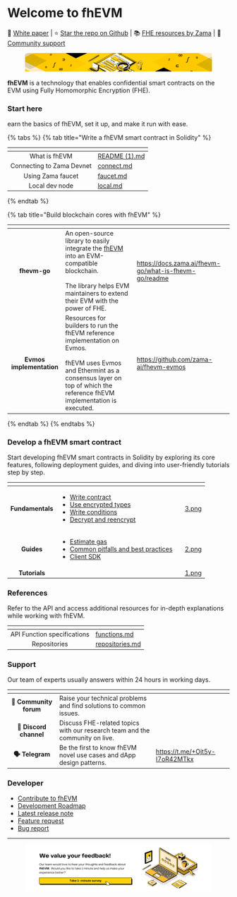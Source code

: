 # Welcome to fhEVM

📙 [White paper](https://github.com/zama-ai/fhevm/blob/main/fhevm-whitepaper.pdf) | ⭐️  [Star the repo on Github](https://github.com/zama-ai/fhevm) | 📚 [FHE resources by Zama](https://github.com/zama-ai/awesome-zama) | 💬 [Community support](https://zama.ai/community)&#x20;

<figure><img src=".gitbook/assets/doc header (6).png" alt=""><figcaption></figcaption></figure>

**fhEVM** is a technology that enables confidential smart contracts on the EVM using Fully Homomorphic Encryption (FHE).

### Start here

earn the basics of fhEVM, set it up, and make it run with ease.

{% tabs %}
{% tab title="Write a fhEVM smart contract in Solidity" %}
<table data-card-size="large" data-view="cards"><thead><tr><th align="center"></th><th data-hidden data-card-target data-type="content-ref"></th></tr></thead><tbody><tr><td align="center">What is fhEVM</td><td><a href="README (1).md">README (1).md</a></td></tr><tr><td align="center">Connecting to Zama Devnet</td><td><a href="getting_started/connect.md">connect.md</a></td></tr><tr><td align="center">Using Zama faucet</td><td><a href="getting_started/faucet.md">faucet.md</a></td></tr><tr><td align="center">Local dev node</td><td><a href="getting_started/local.md">local.md</a></td></tr></tbody></table>
{% endtab %}

{% tab title="Build blockchain cores with fhEVM" %}
<table data-card-size="large" data-view="cards"><thead><tr><th align="center"></th><th></th><th data-hidden data-card-target data-type="content-ref"></th></tr></thead><tbody><tr><td align="center"><strong>fhevm-go</strong></td><td>An open-source library to easily integrate the <a href="https://docs.zama.ai/fhevm">fhEVM</a> into an EVM-compatible blockchain. <br><br>The library helps EVM maintainers to extend their EVM with the power of FHE. </td><td><a href="https://docs.zama.ai/fhevm-go/what-is-fhevm-go/readme">https://docs.zama.ai/fhevm-go/what-is-fhevm-go/readme</a></td></tr><tr><td align="center"><strong>Evmos implementation</strong></td><td>Resources for builders to run the fhEVM reference implementation on Evmos.<br><br>fhEVM uses Evmos and Ethermint as a consensus layer on top of which the reference fhEVM implementation is executed. </td><td><a href="https://github.com/zama-ai/fhevm-evmos">https://github.com/zama-ai/fhevm-evmos</a></td></tr></tbody></table>
{% endtab %}
{% endtabs %}

### Develop a fhEVM smart contract

Start developing fhEVM smart contracts in Solidity by exploring its core features, following deployment guides, and diving into user-friendly tutorials step by step.

<table data-view="cards"><thead><tr><th align="center"></th><th></th><th></th><th data-hidden data-card-cover data-type="files"></th></tr></thead><tbody><tr><td align="center"><strong>Fundamentals</strong></td><td><ul><li><a href="fundamentals/write_contract/">Write contract</a></li><li><a href="fundamentals/types.md">Use encrypted types</a></li><li><a href="fundamentals/conditions.md">Write conditions</a></li><li><a href="fundamentals/decrypt.md">Decrypt and reencrypt</a></li></ul></td><td></td><td><a href=".gitbook/assets/3.png">3.png</a></td></tr><tr><td align="center"><strong>Guides</strong></td><td><ul><li><a href="guides/gas.md">Estimate gas</a></li><li><a href="guides/pitfalls.md">Common pitfalls and best practices </a></li><li><a href="guides/client-sdk/">Client SDK</a></li></ul></td><td></td><td><a href=".gitbook/assets/2.png">2.png</a></td></tr><tr><td align="center"><strong>Tutorials</strong></td><td></td><td></td><td><a href=".gitbook/assets/1.png">1.png</a></td></tr></tbody></table>

### References

Refer to the API and access additional resources for in-depth explanations while working with fhEVM.

<table data-card-size="large" data-view="cards"><thead><tr><th align="center"></th><th data-hidden data-card-target data-type="content-ref"></th></tr></thead><tbody><tr><td align="center">API Function specifications</td><td><a href="references/functions.md">functions.md</a></td></tr><tr><td align="center">Repositories</td><td><a href="references/repositories.md">repositories.md</a></td></tr></tbody></table>

### Support

Our team of experts usually answers within 24 hours in working days.

<table data-view="cards"><thead><tr><th align="center"></th><th></th><th data-hidden data-card-target data-type="content-ref"></th></tr></thead><tbody><tr><td align="center"><strong>💬 Community forum</strong></td><td>Raise your technical problems and find solutions to common issues.</td><td></td></tr><tr><td align="center"><strong>👾 Discord channel</strong></td><td>Discuss FHE-related topics with our research team and the community on live.</td><td></td></tr><tr><td align="center"><strong>🗣️ Telegram</strong></td><td>Be the first to know fhEVM novel use cases and dApp design patterns.</td><td><a href="https://t.me/+Ojt5y-I7oR42MTkx">https://t.me/+Ojt5y-I7oR42MTkx</a></td></tr></tbody></table>

### Developer

* [Contribute to fhEVM](https://github.com/zama-ai/fhevm?tab=readme-ov-file#developer-guide)
* [Development Roadmap](developer/roadmap.md)
* [Latest release note](https://github.com/zama-ai/fhevm/releases)
* [Feature request](https://github.com/zama-ai/fhevm/issues/new)
* [Bug report](https://github.com/zama-ai/fhevm/issues/new)

***

<figure><picture><source srcset=".gitbook/assets/8.png" media="(prefers-color-scheme: dark)"><img src=".gitbook/assets/5.png" alt=""></picture><figcaption></figcaption></figure>
